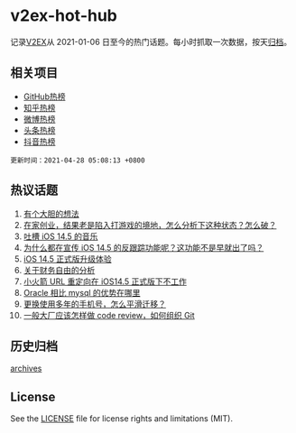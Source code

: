 # v2ex-hot-hub

 记录[V2EX](https://www.v2ex.com/)从 2021-01-06 日至今的热门话题。每小时抓取一次数据，按天[归档](archives)。
 
 ## 相关项目

- [GitHub热榜](https://github.com/snaildev/github-hot-hub)
- [知乎热榜](https://github.com/snaildev/zhihu-hot-hub)
- [微博热榜](https://github.com/snaildev/weibo-hot-hub)
- [头条热榜](https://github.com/snaildev/toutiao-hot-hub)
- [抖音热榜](https://github.com/snaildev/douyin-hot-hub)


 `更新时间：2021-04-28 05:08:13 +0800`

## 热议话题

1. [有个大胆的想法](https://www.v2ex.com/t/773516)
1. [在家创业，结果老是陷入打游戏的境地，怎么分析下这种状态？怎么破？](https://www.v2ex.com/t/773579)
1. [吐槽 iOS 14.5 的音乐](https://www.v2ex.com/t/773507)
1. [为什么都在宣传 iOS 14.5 的反跟踪功能呢？这功能不是早就出了吗？](https://www.v2ex.com/t/773502)
1. [iOS 14.5 正式版升级体验](https://www.v2ex.com/t/773505)
1. [关于财务自由的分析](https://www.v2ex.com/t/773614)
1. [小火箭 URL 重定向在 iOS14.5 正式版下不工作](https://www.v2ex.com/t/773536)
1. [Oracle 相比 mysql 的优势在哪里](https://www.v2ex.com/t/773654)
1. [更换使用多年的手机号，怎么平滑迁移？](https://www.v2ex.com/t/773574)
1. [一般大厂应该怎样做 code review，如何组织 Git](https://www.v2ex.com/t/773568)

## 历史归档

[archives](archives)

## License

See the [LICENSE](LICENSE) file for license rights and limitations (MIT).
